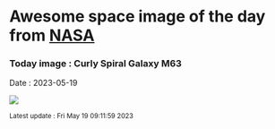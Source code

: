 
# Awesome space image of the day from [NASA](https://api.nasa.gov/)

### Today image : Curly Spiral Galaxy M63
Date : 2023-05-19

![](https://apod.nasa.gov/apod/image/2305/m63_1024.jpg)

<small>Latest update : Fri May 19 09:11:59 2023</small>
        